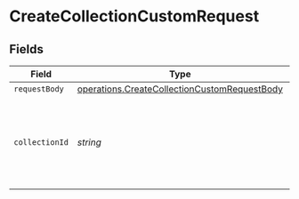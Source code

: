 # CreateCollectionCustomRequest


## Fields

| Field                                                                                                               | Type                                                                                                                | Required                                                                                                            | Description                                                                                                         |
| ------------------------------------------------------------------------------------------------------------------- | ------------------------------------------------------------------------------------------------------------------- | ------------------------------------------------------------------------------------------------------------------- | ------------------------------------------------------------------------------------------------------------------- |
| `requestBody`                                                                                                       | [operations.CreateCollectionCustomRequestBody](../../../sdk/models/operations/createcollectioncustomrequestbody.md) | :heavy_minus_sign:                                                                                                  | N/A                                                                                                                 |
| `collectionId`                                                                                                      | *string*                                                                                                            | :heavy_check_mark:                                                                                                  | The ID of the named collection, which you will use to create new NFTs and get status                                |